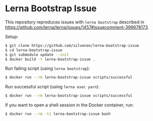 # Lerna Bootstrap Issue

This repository reproduces issues with `lerna bootstrap` described in https://github.com/lerna/lerna/issues/1457#issuecomment-399678173.

Setup:

```sh
$ git clone https://github.com/silvenon/lerna-bootstrap-issue
$ cd lerna-bootstrap-issue
$ git submodule update --init
$ docker build -t lerna-bootstrap-issue .
```

Run failing script (using `lerna bootstrap`):

```sh
$ docker run --rm lerna-bootstrap-issue scripts/successful
```

Run successful script (using `lerna exec yarn`):

```sh
$ docker run --rm lerna-bootstrap-issue scripts/successful
```

If you want to open a shell session in the Docker container, run:

```sh
$ docker run --rm -ti lerna-bootstrap-issue bash
```
